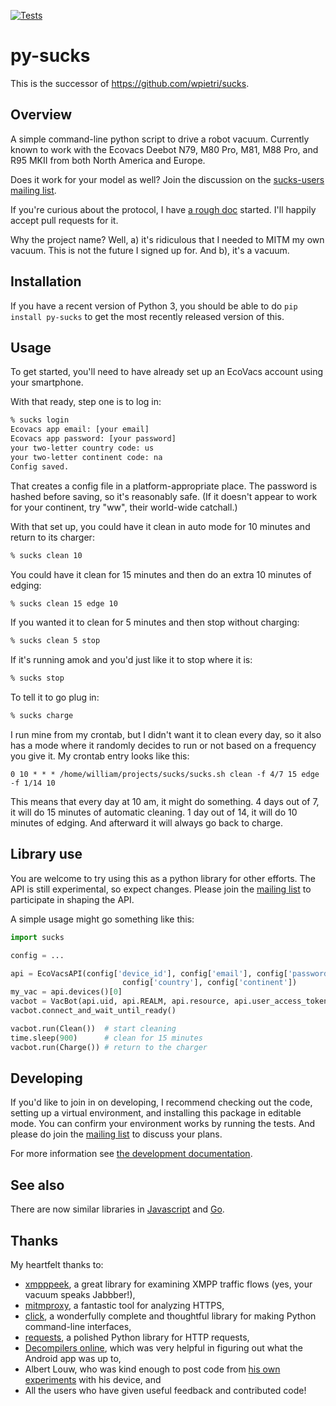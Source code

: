 [![Tests](https://github.com/mib1185/py-sucks/actions/workflows/tests.yaml/badge.svg)](https://github.com/mib1185/py-sucks/actions/workflows/tests.yaml)

# py-sucks

This is the successor of <https://github.com/wpietri/sucks>.

## Overview

A simple command-line python script to drive a robot vacuum. Currently
known to work with the Ecovacs Deebot N79, M80 Pro, M81, M88
Pro, and R95 MKII from both North America and Europe.

Does it work for your model as well? Join the discussion on the
[sucks-users mailing
list](https://groups.google.com/forum/#!forum/sucks-users).

If you're curious about the protocol, I have [a rough doc](http://github.com/mib1185/py-sucks/blob/master/protocol.md)
started. I'll happily accept pull requests for it.

Why the project name? Well, a) it's ridiculous that I needed to MITM
my own vacuum.  This is not the future I signed up for. And b),
it's a vacuum.

## Installation

If you have a recent version of Python 3, you should be able to
do `pip install py-sucks` to get the most recently released version of
this.

## Usage

To get started, you'll need to have already set up an EcoVacs account
using your smartphone.

With that ready, step one is to log in:

```bash
% sucks login
Ecovacs app email: [your email]
Ecovacs app password: [your password]
your two-letter country code: us
your two-letter continent code: na
Config saved.
```

That creates a config file in a platform-appropriate place. The password
is hashed before saving, so it's reasonably safe. (If it doesn't appear
to work for your continent, try "ww", their world-wide catchall.)

With that set up, you could have it clean in auto mode for 10 minutes
and return to its charger:

```bash
% sucks clean 10
```

You could have it clean for 15 minutes and then do an extra 10 minutes
of edging:

```bash
% sucks clean 15 edge 10
```

If you wanted it to clean for 5 minutes and then stop without charging:

```bash
% sucks clean 5 stop
```

If it's running amok and you'd just like it to stop where it is:

```bash
% sucks stop
```

To tell it to go plug in:

```bash
% sucks charge
```

I run mine from my crontab, but I didn't want it to clean every day,
so it also has a mode where it randomly decides to run or not based on
a frequency you give it. My crontab entry looks like this:

```plaintext
0 10 * * * /home/william/projects/sucks/sucks.sh clean -f 4/7 15 edge -f 1/14 10
```

This means that every day at 10 am, it might do something. 4 days out
of 7, it will do 15 minutes of automatic cleaning. 1 day out of 14,
it will do 10 minutes of edging. And afterward it will always go back to
charge.

## Library use

You are welcome to try using this as a python library for other efforts. The
API is still experimental, so expect changes. Please join the [mailing
list](https://groups.google.com/forum/#!forum/sucks-users) to participate in
shaping the API.

A simple usage might go something like this:

```python
import sucks

config = ...

api = EcoVacsAPI(config['device_id'], config['email'], config['password_hash'],
                         config['country'], config['continent'])
my_vac = api.devices()[0]
vacbot = VacBot(api.uid, api.REALM, api.resource, api.user_access_token, my_vac, config['continent'])
vacbot.connect_and_wait_until_ready()

vacbot.run(Clean())  # start cleaning
time.sleep(900)      # clean for 15 minutes
vacbot.run(Charge()) # return to the charger
```

## Developing

If you'd like to join in on developing, I recommend checking out the code,
setting up a virtual environment, and installing this package in editable
mode. You can confirm your environment works by running the tests. And please
do join the [mailing list](https://groups.google.com/forum/#!forum/sucks-users)
to discuss your plans.

For more information see [the development documentation](developing.md).

## See also

There are now similar libraries in [Javascript](https://github.com/joostth/sucks.js)
and [Go](https://github.com/skburgart/go-vacbot).

## Thanks

My heartfelt thanks to:

* [xmpppeek](https://www.beneaththewaves.net/Software/XMPPPeek.html), a great library for examining XMPP traffic flows (yes, your vacuum speaks Jabbber!),
* [mitmproxy](https://mitmproxy.org/), a fantastic tool for analyzing HTTPS,
* [click](http://click.pocoo.org/), a wonderfully complete and thoughtful library for making Python command-line interfaces,
* [requests](http://docs.python-requests.org/en/master/), a polished Python library for HTTP requests,
* [Decompilers online](http://www.javadecompilers.com/apk), which was very helpful in figuring out what the Android app was up to,
* Albert Louw, who was kind enough to post code from [his own experiments](https://community.smartthings.com/t/ecovacs-deebot-n79/93410/33) with his device, and
* All the users who have given useful feedback and contributed code!

